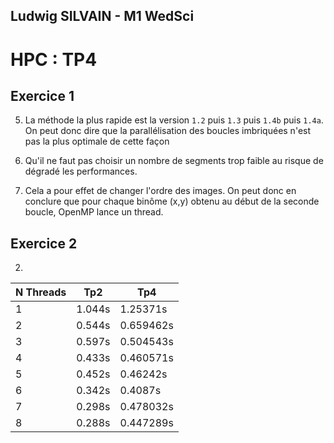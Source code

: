 ## Ludwig SILVAIN - M1 WedSci

# HPC : TP4

## Exercice 1

5) La méthode la plus rapide est la version `1.2` puis `1.3` puis `1.4b` puis `1.4a`. On peut donc dire que la
   parallélisation des boucles imbriquées n'est pas la plus optimale de cette façon

6) Qu'il ne faut pas choisir un nombre de segments trop faible au risque de dégradé les performances.

7) Cela a pour effet de changer l'ordre des images. On peut donc en conclure que pour chaque binôme (x,y) obtenu au
   début de la seconde boucle, OpenMP lance un thread.

## Exercice 2

2)

| N Threads | Tp2    | Tp4       |
|-----------|--------|-----------|
| 1         | 1.044s | 1.25371s  |
| 2         | 0.544s | 0.659462s |
| 3         | 0.597s | 0.504543s |
| 4         | 0.433s | 0.460571s |
| 5         | 0.452s | 0.46242s  |
| 6         | 0.342s | 0.4087s   |
| 7         | 0.298s | 0.478032s |
| 8         | 0.288s | 0.447289s |